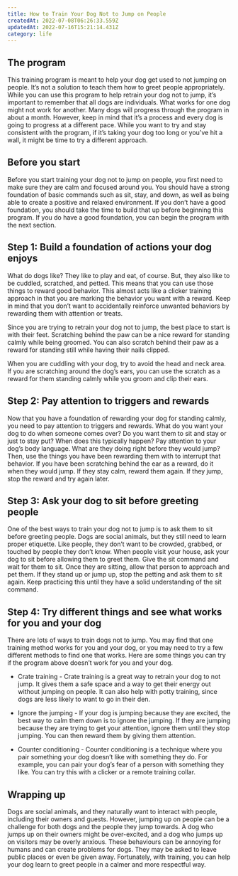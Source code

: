 ```yaml
---
title: How to Train Your Dog Not to Jump on People
createdAt: 2022-07-08T06:26:33.559Z
updatedAt: 2022-07-16T15:21:14.431Z
category: life
---
```


## The program

This training program is meant to help your dog get used to not jumping on people. It’s not a solution to teach them how to greet people appropriately. While you can use this program to help retrain your dog not to jump, it’s important to remember that all dogs are individuals. What works for one dog might not work for another.
Many dogs will progress through the program in about a month. However, keep in mind that it’s a process and every dog is going to progress at a different pace. While you want to try and stay consistent with the program, if it’s taking your dog too long or you’ve hit a wall, it might be time to try a different approach.

## Before you start

Before you start training your dog not to jump on people, you first need to make sure they are calm and focused around you. You should have a strong foundation of basic commands such as sit, stay, and down, as well as being able to create a positive and relaxed environment. If you don’t have a good foundation, you should take the time to build that up before beginning this program. If you do have a good foundation, you can begin the program with the next section.

## Step 1: Build a foundation of actions your dog enjoys

What do dogs like? They like to play and eat, of course. But, they also like to be cuddled, scratched, and petted. This means that you can use those things to reward good behavior. This almost acts like a clicker training approach in that you are marking the behavior you want with a reward. Keep in mind that you don’t want to accidentally reinforce unwanted behaviors by rewarding them with attention or treats.

Since you are trying to retrain your dog not to jump, the best place to start is with their feet. Scratching behind the paw can be a nice reward for standing calmly while being groomed. You can also scratch behind their paw as a reward for standing still while having their nails clipped.

When you are cuddling with your dog, try to avoid the head and neck area. If you are scratching around the dog’s ears, you can use the scratch as a reward for them standing calmly while you groom and clip their ears.

## Step 2: Pay attention to triggers and rewards

Now that you have a foundation of rewarding your dog for standing calmly, you need to pay attention to triggers and rewards. What do you want your dog to do when someone comes over? Do you want them to sit and stay or just to stay put? When does this typically happen? Pay attention to your dog’s body language. What are they doing right before they would jump? Then, use the things you have been rewarding them with to interrupt that behavior. If you have been scratching behind the ear as a reward, do it when they would jump. If they stay calm, reward them again. If they jump, stop the reward and try again later.

## Step 3: Ask your dog to sit before greeting people

One of the best ways to train your dog not to jump is to ask them to sit before greeting people. Dogs are social animals, but they still need to learn proper etiquette. Like people, they don’t want to be crowded, grabbed, or touched by people they don’t know.
When people visit your house, ask your dog to sit before allowing them to greet them. Give the sit command and wait for them to sit. Once they are sitting, allow that person to approach and pet them. If they stand up or jump up, stop the petting and ask them to sit again. Keep practicing this until they have a solid understanding of the sit command.

## Step 4: Try different things and see what works for you and your dog

There are lots of ways to train dogs not to jump. You may find that one training method works for you and your dog, or you may need to try a few different methods to find one that works. Here are some things you can try if the program above doesn’t work for you and your dog.

- Crate training - Crate training is a great way to retrain your dog to not jump. It gives them a safe space and a way to get their energy out without jumping on people. It can also help with potty training, since dogs are less likely to want to go in their den.

- Ignore the jumping - If your dog is jumping because they are excited, the best way to calm them down is to ignore the jumping. If they are jumping because they are trying to get your attention, ignore them until they stop jumping. You can then reward them by giving them attention.

- Counter conditioning - Counter conditioning is a technique where you pair something your dog doesn’t like with something they do. For example, you can pair your dog’s fear of a person with something they like. You can try this with a clicker or a remote training collar.

## Wrapping up

Dogs are social animals, and they naturally want to interact with people, including their owners and guests. However, jumping up on people can be a challenge for both dogs and the people they jump towards. A dog who jumps up on their owners might be over-excited, and a dog who jumps up on visitors may be overly anxious. These behaviours can be annoying for humans and can create problems for dogs. They may be asked to leave public places or even be given away. Fortunately, with training, you can help your dog learn to greet people in a calmer and more respectful way.
